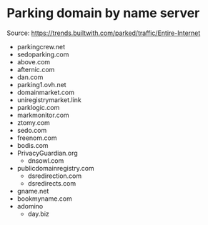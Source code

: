 # Parking domain by name server

Source: https://trends.builtwith.com/parked/traffic/Entire-Internet

- parkingcrew.net
- sedoparking.com
- above.com
- afternic.com
- dan.com
- parking1.ovh.net
- domainmarket.com
- uniregistrymarket.link
- parklogic.com
- markmonitor.com
- ztomy.com
- sedo.com
- freenom.com
- bodis.com
- PrivacyGuardian.org
  - dnsowl.com
- publicdomainregistry.com
  - dsredirection.com
  - dsredirects.com
- gname.net
- bookmyname.com
- adomino
  - day.biz